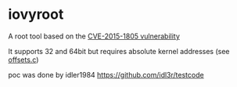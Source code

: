 # iovyroot
A root tool based on the [CVE-2015-1805 vulnerability](https://access.redhat.com/security/cve/cve-2015-1805)

It supports 32 and 64bit but requires absolute kernel addresses (see [offsets.c](jni/offsets.c))



poc was done by idler1984 https://github.com/idl3r/testcode
